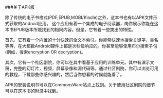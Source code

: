 ###关于APK版

除了传统的电子书格式(PDF,EPUB,MOBI/Kindle)之外，这本书也有以APK文件形式获取的Android应用。
这个应用有着一个集成的电子阅读器，向你展示你能在这本书EPUB版本所能找到的相同内容。但是，它有着一些突出的特性。

首先，它有着一个内置的十分快速的全文本索引。你能够快速地搜索关键字，类名等等，在大都数Android硬件上都是次秒级响应的。你甚至能够使用布尔搜索子句(例如，搜索encryption OR decryption)。

其次，它有一个社区剧院，你可以在其中看基于应用的训练单元。其中有演示文稿，完整的幻灯片，视频，屏幕录像和源代码等。通过社区剧院，你可以浏览可用的教程，下载那些你感兴趣的，然后当你想看的时候就能看了。

APK的安装说明书可以在CommonsWare站点上找到。关于使用社区剧院的细节可以在这本书的附录中找到。
